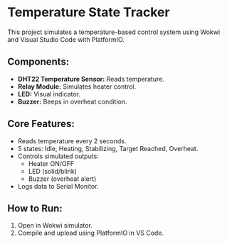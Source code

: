 # Temperature State Tracker

This project simulates a temperature-based control system using Wokwi and Visual Studio Code with PlatformIO.

## Components:
- **DHT22 Temperature Sensor:** Reads temperature.
- **Relay Module:** Simulates heater control.
- **LED:** Visual indicator.
- **Buzzer:** Beeps in overheat condition.

## Core Features:
- Reads temperature every 2 seconds.
- 5 states: Idle, Heating, Stabilizing, Target Reached, Overheat.
- Controls simulated outputs:
    - Heater ON/OFF
    - LED (solid/blink)
    - Buzzer (overheat alert)
- Logs data to Serial Monitor.

## How to Run:
1. Open in Wokwi simulator.
2. Compile and upload using PlatformIO in VS Code.

   
